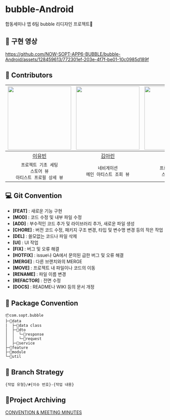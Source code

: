 # bubble-Android
합동세미나 앱 6팀 bubble 리디자인 프로젝트🫧

## 🎥 구현 영상
https://github.com/NOW-SOPT-APP6-BUBBLE/bubble-Android/assets/128459613/772301ef-203e-4f7f-be01-10c0985d189f


## 💚 Contributors
| <img src="https://avatars.githubusercontent.com/u/128459613?v=4" width = "200"/> | <img src="https://avatars.githubusercontent.com/u/97820109?v=4" width = "200" /> | <img src="https://avatars.githubusercontent.com/u/101652649?v=4" width = "200"/> | 
|:-------------------------------------------------------------------------------:|:--------------------------------------------------------------------------------:|:--------------------------------------------------------------------------------:|
|                      [이유빈](https://github.com/leeeyubin)                      |                        [김아린](https://github.com/arinming)                        |                       [이석준](https://github.com/boiledEgg-s)                        |
|   `프로젝트 기초 세팅`<br/>`스토어 뷰`<br/>`아티스트 프로필 상세 뷰`   | `네비게이션`    <br/>`메인 아티스트 조회 뷰`   | `프로필 더보기 뷰`<br/>`스토어 상세 뷰` |

## 💻 Git Convention
- **[FEAT]** : 새로운 기능 구현
- **[MOD]** : 코드 수정 및 내부 파일 수정
- **[ADD]** : 부수적인 코드 추가 및 라이브러리 추가, 새로운 파일 생성
- **[CHORE]** : 버전 코드 수정, 패키지 구조 변경, 타입 및 변수명 변경 등의 작은 작업
- **[DEL]** : 쓸모없는 코드나 파일 삭제
- **[UI]** : UI 작업
- **[FIX]** : 버그 및 오류 해결
- **[HOTFIX]** : issue나 QA에서 문의된 급한 버그 및 오류 해결
- **[MERGE]** : 다른 브랜치와의 MERGE
- **[MOVE]** : 프로젝트 내 파일이나 코드의 이동
- **[RENAME]** : 파일 이름 변경
- **[REFACTOR]** : 전면 수정
- **[DOCS]** : README나 WIKI 등의 문서 개정

## 📁 Package Convention
```
📦com.sopt.bubble
├─📂data
|  ├─📂data class
│  ├─📂dto
│  │  └─📂response
│  │  └─📂request
│  ├─📂service
├─📂feature
├─📂module
└─📂util
```

## 🔖 Branch Strategy
```
{작업 유형}/#{이슈 번호}-{작업 내용}
```

## 🫧Project Archiving
[CONVENTION & MEETING MINUTES](https://www.notion.so/sopt-official/6-94f8a27db9544112a1b20167cc1513a0?pvs=4)
